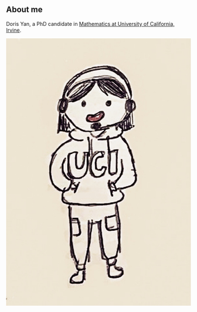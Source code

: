 <!--
[**Home**](https://dyan233.github.io)
[**CV**](https://dyan233.github.io/CV)
[**Teaching**](https://dyan233.github.io/teaching)
[**Gallery**](https://dyan233.github.io/gallery)
-->

## About me

Doris Yan, a PhD candidate in [Mathematics at University of California, Irvine](https://www.math.uci.edu/). 

![by Amber & Nhi](logo_l.jpg)

